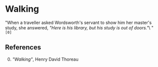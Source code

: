 # Walking

"When a traveller asked Wordsworth's servant to show him her master's study, she answered, _\"Here is his library, but his study is out of doors.\"_\ " `[0]`

## References

0. _"Walking"_, Henry David Thoreau